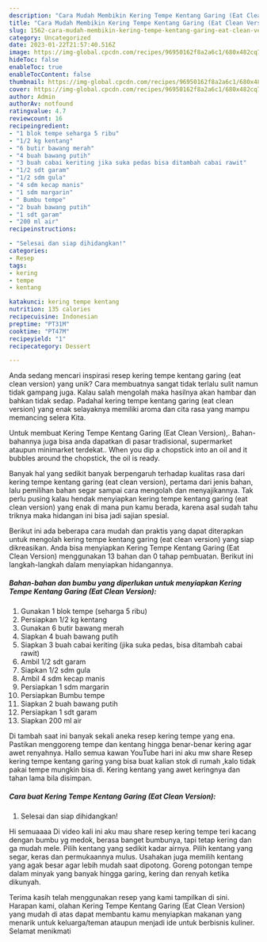 ```yaml
---
description: "Cara Mudah Membikin Kering Tempe Kentang Garing (Eat Clean Version) yang Lezat"
title: "Cara Mudah Membikin Kering Tempe Kentang Garing (Eat Clean Version) yang Lezat"
slug: 1562-cara-mudah-membikin-kering-tempe-kentang-garing-eat-clean-version-yang-lezat
category: Uncategorized
date: 2023-01-22T21:57:40.516Z
image: https://img-global.cpcdn.com/recipes/96950162f8a2a6c1/680x482cq70/kering-tempe-kentang-garing-eat-clean-version-foto-resep-utama.jpg
hideToc: false
enableToc: true
enableTocContent: false
thumbnail: https://img-global.cpcdn.com/recipes/96950162f8a2a6c1/680x482cq70/kering-tempe-kentang-garing-eat-clean-version-foto-resep-utama.jpg
cover: https://img-global.cpcdn.com/recipes/96950162f8a2a6c1/680x482cq70/kering-tempe-kentang-garing-eat-clean-version-foto-resep-utama.jpg
author: Admin
authorAv: notfound
ratingvalue: 4.7
reviewcount: 16
recipeingredient:
- "1 blok tempe seharga 5 ribu"
- "1/2 kg kentang"
- "6 butir bawang merah"
- "4 buah bawang putih"
- "3 buah cabai keriting jika suka pedas bisa ditambah cabai rawit"
- "1/2 sdt garam"
- "1/2 sdm gula"
- "4 sdm kecap manis"
- "1 sdm margarin"
- " Bumbu tempe"
- "2 buah bawang putih"
- "1 sdt garam"
- "200 ml air"
recipeinstructions:

- "Selesai dan siap dihidangkan!"
categories:
- Resep
tags:
- kering
- tempe
- kentang

katakunci: kering tempe kentang 
nutrition: 135 calories
recipecuisine: Indonesian
preptime: "PT31M"
cooktime: "PT47M"
recipeyield: "1"
recipecategory: Dessert

---
```





Anda sedang mencari inspirasi resep kering tempe kentang garing (eat clean version) yang unik? Cara membuatnya sangat tidak terlalu sulit namun tidak gampang juga. Kalau salah mengolah maka hasilnya akan hambar dan bahkan tidak sedap. Padahal kering tempe kentang garing (eat clean version) yang enak selayaknya memiliki aroma dan cita rasa yang mampu memancing selera Kita.





Untuk membuat Kering Tempe Kentang Garing (Eat Clean Version),. Bahan-bahannya juga bisa anda dapatkan di pasar tradisional, supermarket ataupun minimarket terdekat.. When you dip a chopstick into an oil and it bubbles around the chopstick, the oil is ready.

Banyak hal yang sedikit banyak berpengaruh terhadap kualitas rasa dari kering tempe kentang garing (eat clean version), pertama dari jenis bahan, lalu pemilihan bahan segar sampai cara mengolah dan menyajikannya. Tak perlu pusing kalau hendak menyiapkan kering tempe kentang garing (eat clean version) yang enak di mana pun kamu berada, karena asal sudah tahu triknya maka hidangan ini bisa jadi sajian spesial.






Berikut ini ada beberapa cara mudah dan praktis yang dapat diterapkan untuk mengolah kering tempe kentang garing (eat clean version) yang siap dikreasikan. Anda bisa menyiapkan Kering Tempe Kentang Garing (Eat Clean Version) menggunakan 13 bahan dan 0 tahap pembuatan. Berikut ini langkah-langkah dalam menyiapkan hidangannya.

<!--inarticleads1-->

##### Bahan-bahan dan bumbu yang diperlukan untuk menyiapkan Kering Tempe Kentang Garing (Eat Clean Version):

1. Gunakan 1 blok tempe (seharga 5 ribu)
1. Persiapkan 1/2 kg kentang
1. Gunakan 6 butir bawang merah
1. Siapkan 4 buah bawang putih
1. Siapkan 3 buah cabai keriting (jika suka pedas, bisa ditambah cabai rawit)
1. Ambil 1/2 sdt garam
1. Siapkan 1/2 sdm gula
1. Ambil 4 sdm kecap manis
1. Persiapkan 1 sdm margarin
1. Persiapkan  Bumbu tempe
1. Siapkan 2 buah bawang putih
1. Persiapkan 1 sdt garam
1. Siapkan 200 ml air


Di tambah saat ini banyak sekali aneka resep kering tempe yang ena. Pastikan menggoreng tempe dan kentang hingga benar-benar kering agar awet renyahnya. Hallo semua kawan YouTube hari ini aku mw share Resep kering tempe kentang garing yang bisa buat kalian stok di rumah ,kalo tidak pakai tempe mungkin bisa di. Kering kentang yang awet keringnya dan tahan lama bila disimpan. 

<!--inarticleads2-->

##### Cara buat Kering Tempe Kentang Garing (Eat Clean Version):


1. Selesai dan siap dihidangkan!

Hi semuaaaa Di video kali ini aku mau share resep kering tempe teri kacang dengan bumbu yg medok, berasa banget bumbunya, tapi tetap kering dan ga mudah mele. Pilih kentang yang sedikit kadar airnya. Pilih kentang yang segar, keras dan permukaannya mulus. Usahakan juga memilih kentang yang agak besar agar lebih mudah saat dipotong. Goreng potongan tempe dalam minyak yang banyak hingga garing, kering dan renyah ketika dikunyah. 

Terima kasih telah menggunakan resep yang kami tampilkan di sini. Harapan kami, olahan Kering Tempe Kentang Garing (Eat Clean Version) yang mudah di atas dapat membantu kamu menyiapkan makanan yang menarik untuk keluarga/teman ataupun menjadi ide untuk berbisnis kuliner. Selamat menikmati
